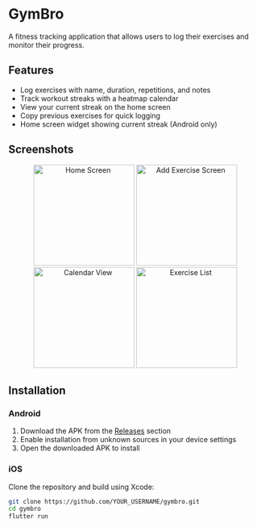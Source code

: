 # GymBro

A fitness tracking application that allows users to log their exercises and monitor their progress.

## Features

- Log exercises with name, duration, repetitions, and notes
- Track workout streaks with a heatmap calendar
- View your current streak on the home screen
- Copy previous exercises for quick logging
- Home screen widget showing current streak (Android only)

## Screenshots

<p align="center">
  <img src="screenshots/home-screen.png" width="200" alt="Home Screen">
  <img src="screenshots/add-exercise.png" width="200" alt="Add Exercise Screen">
  <img src="screenshots/calendar-view.png" width="200" alt="Calendar View">
  <img src="screenshots/exercise-list.png" width="200" alt="Exercise List">
</p>

## Installation

### Android

1. Download the APK from the [Releases](https://github.com/MANRAF04/GymBro/releases) section
2. Enable installation from unknown sources in your device settings
3. Open the downloaded APK to install

### iOS

Clone the repository and build using Xcode:

```bash
git clone https://github.com/YOUR_USERNAME/gymbro.git
cd gymbro
flutter run
